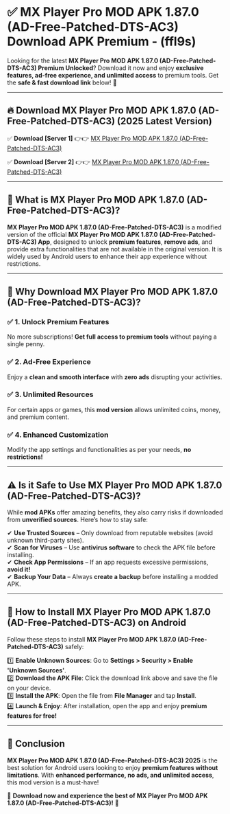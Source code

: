 
# ✅ MX Player Pro MOD APK 1.87.0 (AD-Free-Patched-DTS-AC3) Download APK Premium -  (ffl9s) 

Looking for the latest **MX Player Pro MOD APK 1.87.0 (AD-Free-Patched-DTS-AC3) Premium Unlocked**? Download it now and enjoy **exclusive features, ad-free experience, and unlimited access** to premium tools. Get the **safe & fast download link** below! 🚀

---

## 🔥 Download MX Player Pro MOD APK 1.87.0 (AD-Free-Patched-DTS-AC3) (2025 Latest Version)

✅ **Download [Server 1]** 👉👉 [MX Player Pro MOD APK 1.87.0 (AD-Free-Patched-DTS-AC3) ](https://apkcomod.com?title=MX_Player_Pro_MOD_APK_1.87.0_(AD-Free-Patched-DTS-AC3))  

✅ **Download [Server 2]** 👉👉 [MX Player Pro MOD APK 1.87.0 (AD-Free-Patched-DTS-AC3) ](https://apkcomod.com?title=MX_Player_Pro_MOD_APK_1.87.0_(AD-Free-Patched-DTS-AC3))  


---

## 📌 What is MX Player Pro MOD APK 1.87.0 (AD-Free-Patched-DTS-AC3)?

**MX Player Pro MOD APK 1.87.0 (AD-Free-Patched-DTS-AC3)** is a modified version of the official **MX Player Pro MOD APK 1.87.0 (AD-Free-Patched-DTS-AC3) App**, designed to unlock **premium features**, **remove ads**, and provide extra functionalities that are not available in the original version. It is widely used by Android users to enhance their app experience without restrictions.

---

## 🌟 Why Download MX Player Pro MOD APK 1.87.0 (AD-Free-Patched-DTS-AC3)?

### ✅ 1. Unlock Premium Features
No more subscriptions! **Get full access to premium tools** without paying a single penny.

### ✅ 2. Ad-Free Experience
Enjoy a **clean and smooth interface** with **zero ads** disrupting your activities.

### ✅ 3. Unlimited Resources
For certain apps or games, this **mod version** allows unlimited coins, money, and premium content.

### ✅ 4. Enhanced Customization
Modify the app settings and functionalities as per your needs, **no restrictions!**

---

## ⚠️ Is it Safe to Use MX Player Pro MOD APK 1.87.0 (AD-Free-Patched-DTS-AC3)?

While **mod APKs** offer amazing benefits, they also carry risks if downloaded from **unverified sources**. Here’s how to stay safe:

✔ **Use Trusted Sources** – Only download from reputable websites (avoid unknown third-party sites).  
✔ **Scan for Viruses** – Use **antivirus software** to check the APK file before installing.  
✔ **Check App Permissions** – If an app requests excessive permissions, **avoid it!**  
✔ **Backup Your Data** – Always **create a backup** before installing a modded APK.

---

## 📲 How to Install MX Player Pro MOD APK 1.87.0 (AD-Free-Patched-DTS-AC3) on Android

Follow these steps to install **MX Player Pro MOD APK 1.87.0 (AD-Free-Patched-DTS-AC3)** safely:

1️⃣ **Enable Unknown Sources**: Go to **Settings > Security > Enable 'Unknown Sources'**.  
2️⃣ **Download the APK File**: Click the download link above and save the file on your device.  
3️⃣ **Install the APK**: Open the file from **File Manager** and tap **Install**.  
4️⃣ **Launch & Enjoy**: After installation, open the app and enjoy **premium features for free!**

---

## 🚀 Conclusion

**MX Player Pro MOD APK 1.87.0 (AD-Free-Patched-DTS-AC3) 2025** is the best solution for Android users looking to enjoy **premium features without limitations**. With **enhanced performance, no ads, and unlimited access**, this mod version is a must-have!

🔻 **Download now and experience the best of MX Player Pro MOD APK 1.87.0 (AD-Free-Patched-DTS-AC3)!** 🔻

